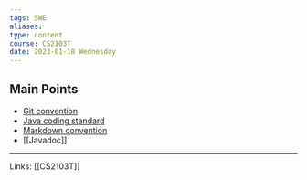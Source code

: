 ```yaml
---
tags: SWE
aliases: 
type: content
course: CS2103T
date: 2023-01-18 Wednesday
---
```


## Main Points
- [Git convention](https://se-education.org/guides/conventions/git.html)
- [Java coding standard](https://se-education.org/guides/conventions/java/intermediate.html)
- [Markdown convention](https://se-education.org/guides/conventions/markdown.html)
- [[Javadoc]]

---
Links: [[CS2103T]]
